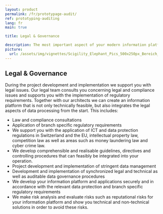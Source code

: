 ```yaml
---
layout: product
permalink: /fr/prototypage-audit/
ref: prototyping-auditing
lang: fr
main: true

title: Legal & Governance

description: The most important aspect of your modern information platform is legal certainty, data management and data governance. Our architects and legal team support you with these concerns.
picture:
  url: /assets/img/vignettes/Scigility_Elephant_Pics_500x250px_Bereich_1.jpg
---
```


## Legal & Governance

During the project development and implementation we support you with legal issues. Our legal team consults you concerning legal and compliance issues and supports you with the implementation of regulatory requirements. Together with our architects we can create an information platform that is not only technically feasible, but also integrates the legal aspects of data processing from the start. This includes: 

-	Law and compliance consultations  
-	Application of branch specific regulatory requirements 
-	We support you with the application of ICT and data protection regulations in Switzerland and the EU, intellectual property law, competition law as well as areas such as money laundering law and cyber crime law. 
-	We develop comprehensible and realisable guidelines, directives and controlling procedures that can feasibly be integrated into your operation. 
-	Project development and implementation of stringent data management
-	Development and implementation of synchronized legal and technical as well as auditable data governance procedures 
-	We develop your information platform and applications securely and in accordance with the relevant data protection and branch specific regulatory requirements 
-	We make risk analysis and evaluate risks such as reputational risks for your information platform and show you technical and non-technical solutions in order to avoid these risks. 